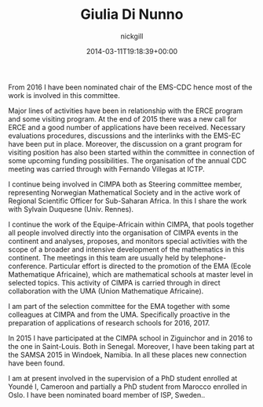 ﻿---
title: Giulia Di Nunno
date: 2014-03-11T19:18:39+00:00
author: nickgill
layout: page
---
<p>From 2016 I have been nominated chair of the EMS-CDC hence most of the work is involved in this committee.
</p><p>
Major lines of activities have been in relationship with the ERCE program and some visiting program. At the end of 2015 there was a new call for ERCE and a good number of applications have been received. Necessary evaluations procedures, discussions and the interlinks with the EMS-EC have been put in place. Moreover, the discussion on a grant program for visiting position has also been started within the committee in connection of some upcoming funding possibilities. The organisation of the annual CDC meeting was carried through with Fernando Villegas at ICTP.
</p><p>
I continue being involved in CIMPA both as Steering committee member, representing Norwegian Mathematical Society and in the active work of Regional Scientific Officer for Sub-Saharan Africa. In this I share the work with Sylvain Duquesne (Univ. Rennes).
</p><p>
I continue the work of the Equipe-Africain within CIMPA, that pools together all people involved directly into the organisation of CIMPA events in the continent and analyses, proposes, and monitors special activities with the scope of a broader and intensive development of the mathematics in this continent. The meetings in this team are usually held by telephone-conference. Particular effort is directed to the promotion of the EMA (Ecole Mathematique Africaine), which are mathematical schools at master level in selected topics. This activity of CIMPA is carried through in direct collaboration with the UMA (Union Mathematique Africaine).
</p><p>
I am part of the selection committee for the EMA together with some colleagues at CIMPA and from the UMA. Specifically proactive in the preparation of applications of research schools for 2016, 2017.
</p><p>
In 2015 I have participated at the CIMPA school in Ziguinchor and in 2016 to the one in Saint-Louis. Both in Senegal. Moreover, I have been taking part at the SAMSA 2015 in Windoek, Namibia. In all these places new connection have been found.
</p><p>
I am at present involved in the supervision of a PhD student enrolled at Youndé I, Cameroon and partially a PhD student from Marocco enrolled in Oslo. I have been nominated board member of ISP, Sweden..</p>

